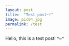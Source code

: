 ```yaml
---
layout: post
title:  "Test post~!"
image: pic04.jpg
permalink: /test
---
```


Hello, this is a test post! ^~^
